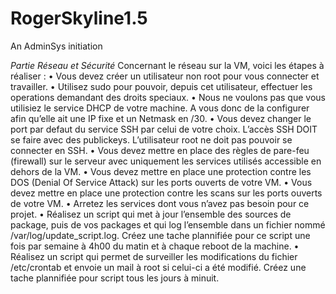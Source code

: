 # RogerSkyline1.5
An AdminSys initiation

*Partie Réseau et Sécurité*
Concernant le réseau sur la VM, voici les étapes à réaliser :
• Vous devez créer un utilisateur non root pour vous connecter et travailler.
• Utilisez sudo pour pouvoir, depuis cet utilisateur, effectuer les operations demandant
des droits speciaux.
• Nous ne voulons pas que vous utilisiez le service DHCP de votre machine. A vous
donc de la configurer afin qu’elle ait une IP fixe et un Netmask en /30.
• Vous devez changer le port par defaut du service SSH par celui de votre choix.
L’accès SSH DOIT se faire avec des publickeys. L’utilisateur root ne doit pas
pouvoir se connecter en SSH.
• Vous devez mettre en place des règles de pare-feu (firewall) sur le serveur avec
uniquement les services utilisés accessible en dehors de la VM.
• Vous devez mettre en place une protection contre les DOS (Denial Of Service
Attack) sur les ports ouverts de votre VM.
• Vous devez mettre en place une protection contre les scans sur les ports ouverts
de votre VM.
• Arretez les services dont vous n’avez pas besoin pour ce projet.
• Réalisez un script qui met à jour l’ensemble des sources de package, puis de vos
packages et qui log l’ensemble dans un fichier nommé /var/log/update_script.log.
Créez une tache plannifiée pour ce script une fois par semaine à 4h00 du matin et
à chaque reboot de la machine.
• Réalisez un script qui permet de surveiller les modifications du fichier /etc/crontab
et envoie un mail à root si celui-ci a été modifié. Créez une tache plannifiée pour
script tous les jours à minuit.

